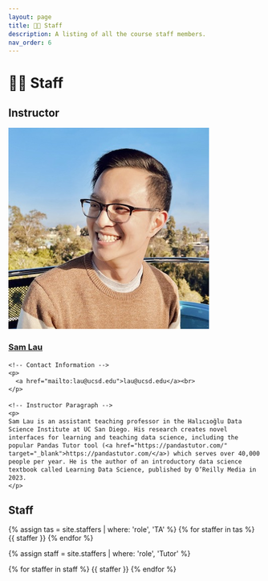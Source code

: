 ```yaml
---
layout: page
title: 👩‍🏫 Staff
description: A listing of all the course staff members.
nav_order: 6
---
```


# 👩‍🏫 Staff

## Instructor

<div class="staffer">
  <img class="staffer-image" src="assets/staff-images/lau.jpg" alt="Sam Lau">

  <div>
    <h3 class="staffer-name">
      <a href="https://www.samlau.me/">Sam Lau</a>
    </h3>

    <!-- Contact Information -->
    <p>
      <a href="mailto:lau@ucsd.edu">lau@ucsd.edu</a><br>
    </p>

    <!-- Instructor Paragraph -->
    <p>
    Sam Lau is an assistant teaching professor in the Halıcıoğlu Data Science Institute at UC San Diego. His research creates novel interfaces for learning and teaching data science, including the popular Pandas Tutor tool (<a href="https://pandastutor.com/" target="_blank">https://pandastutor.com/</a>) which serves over 40,000 people per year. He is the author of an introductory data science textbook called Learning Data Science, published by O’Reilly Media in 2023.
    </p>
  </div>
</div>


## Staff

{% assign tas = site.staffers | where: 'role', 'TA' %}
{% for staffer in tas %}
{{ staffer }}
{% endfor %}

{% assign staff = site.staffers | where: 'role', 'Tutor' %}
<div class="role">
  {% for staffer in staff %}
  {{ staffer }}
  {% endfor %}
</div>
